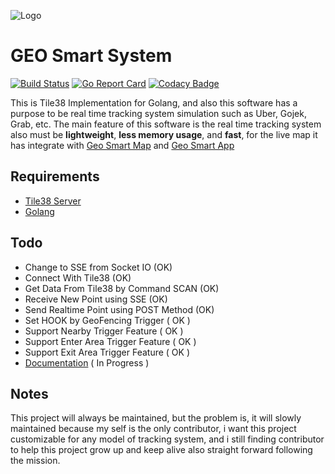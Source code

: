 ![Logo](https://i.ibb.co/80c1hWg/Logo.png)

# GEO Smart System

[![Build Status](https://travis-ci.com/supanadit/geo-smart-system.svg?branch=master)](https://travis-ci.com/supanadit/geo-smart-system)
[![Go Report Card](https://goreportcard.com/badge/github.com/supanadit/geo-smart-system)](https://goreportcard.com/report/github.com/supanadit/geo-smart-system)
[![Codacy Badge](https://api.codacy.com/project/badge/Grade/c184e682b4944bb2b68a665f47869cd3)](https://www.codacy.com/manual/supanadit/geo-smart-system?utm_source=github.com&amp;utm_medium=referral&amp;utm_content=supanadit/geo-smart-system&amp;utm_campaign=Badge_Grade)

This is Tile38 Implementation for Golang, and also this software has a purpose to be real time tracking system 
simulation such as Uber, Gojek, Grab, etc. The main feature of this software is the real time tracking system also must be   **lightweight**, 
**less memory usage**, and **fast**, for the live map it has integrate with [Geo Smart Map](https://github.com/supanadit/geosmartmap) and [Geo Smart App](https://github.com/supanadit/geosmartapp)

## Requirements
- [Tile38 Server](https://tile38.com/)
- [Golang](https://golang.org/)

## Todo
- Change to SSE from Socket IO (OK)
- Connect With Tile38 (OK)
- Get Data From Tile38 by Command SCAN (OK)
- Receive New Point using SSE (OK)
- Send Realtime Point using POST Method (OK)
- Set HOOK by GeoFencing Trigger ( OK )
- Support Nearby Trigger Feature ( OK )
- Support Enter Area Trigger Feature ( OK )
- Support Exit Area Trigger Feature ( OK )
- [Documentation](https://github.com/supanadit/geosmartdocumentation) ( In Progress )

## Notes

This project will always be maintained, but the problem is, it will slowly maintained because my self is the only contributor, i want this project customizable for any model of tracking system, and i still finding contributor to help this project grow up and keep alive also straight forward following the mission.
